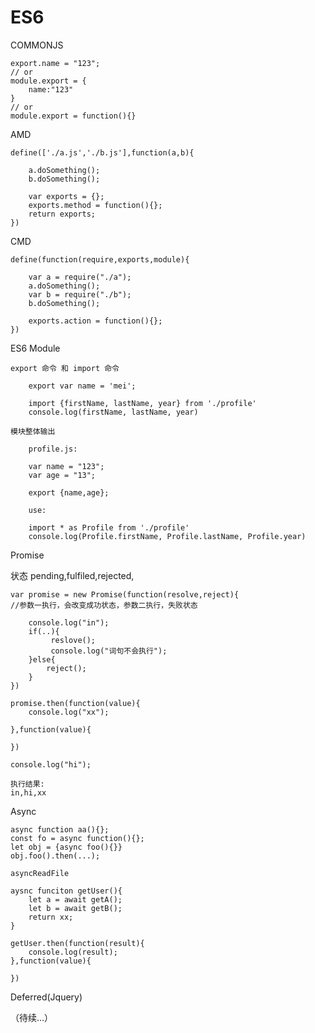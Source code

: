 # ES6


COMMONJS

	export.name = "123";
	// or 
	module.export = {
		name:"123"
	}
	// or
	module.export = function(){}

AMD

	define(['./a.js','./b.js'],function(a,b){
		
		a.doSomething();
		b.doSomething();

		var exports = {};
		exports.method = function(){};
		return exports;	
	})


CMD

	define(function(require,exports,module){
		
		var a = require("./a");
		a.doSomething();
		var b = require("./b");
		b.doSomething();

		exports.action = function(){};
	})

ES6 Module
	

	export 命令 和 import 命令

		export var name = 'mei';

		import {firstName, lastName, year} from './profile'
		console.log(firstName, lastName, year)

	模块整体输出

		profile.js:

		var name = "123";
		var age = "13";

		export {name,age};

		use:

		import * as Profile from './profile'
		console.log(Profile.firstName, Profile.lastName, Profile.year)


Promise  

状态  pending,fulfiled,rejected,  

	var promise = new Promise(function(resolve,reject){
	//参数一执行，会改变成功状态，参数二执行，失败状态
		
		console.log("in");
		if(..){
			 reslove();
			 console.log("词句不会执行");
		}else{
			reject();
		}
	})

	promise.then(function(value){
		console.log("xx");

	},function(value){
		
	})

	console.log("hi");

	执行结果:
	in,hi,xx


Async

	async function aa(){};
	const fo = async function(){};
	let obj = {async foo(){}}
	obj.foo().then(...);

	asyncReadFile

	aysnc funciton getUser(){
		let a = await getA();
		let b = await getB();
		return xx;
	}

	getUser.then(function(result){
		console.log(result);
	},function(value){

	})

Deferred(Jquery)

（待续...）